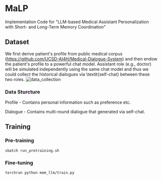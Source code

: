 # MaLP
Implementation Code for "LLM-based Medical Assistant Personalization with Short- and Long-Term Memory Coordination"


## Dataset

We first derive patient's profile from public medical corpus (https://github.com/UCSD-AI4H/Medical-Dialogue-System) and then endow the patient's profile to a powerful chat model. Assistant role (e.g., doctor) will be simulated independently using the same chat model and thus we could collect the historical dialogues via \textit{self-chat} between these two roles.
![data_collection](https://github.com/user-attachments/assets/8b520849-44ee-4c47-b427-2c234254133e)


### Data Sturcture
Profile - Contains personal information such as preference etc.

Dialogue - Contains multi-round dialogue that generated via self-chat.

## Training

### Pre-training 
```
sbatch run_pretraining.sh
```

### Fine-tuning
```
torchrun python mem_llm/train.py
```
